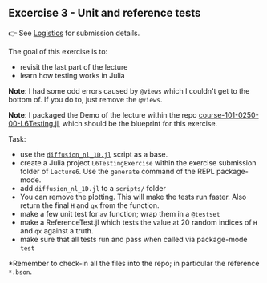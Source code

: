 <!--This file was generated, do not modify it.-->
## Excercise 3 - **Unit and reference tests**

👉 See [Logistics](/logistics/#submission) for submission details.

The goal of this exercise is to:
- revisit the last part of the lecture
- learn how testing works in Julia

**Note**: I had some odd errors caused by `@views` which I couldn't get to the bottom of.  If you do to, just remove the `@views`.

**Note**: I packaged the Demo of the lecture within the repo [course-101-0250-00-L6Testing.jl](https://github.com/mauro3/course-101-0250-00-L6Testing.jl), which should be the
blueprint for this exercise.

Task:
- use the [`diffusion_nl_1D.jl`](https://github.com/eth-vaw-glaciology/course-101-0250-00/blob/main/scripts/diffusion_nl_1D.jl) script as a base.
- create a Julia project `L6TestingExercise` within the exercise submission folder of `Lecture6`.  Use the `generate` command of the REPL package-mode.
- add `diffusion_nl_1D.jl` to a `scripts/` folder
- You can remove the plotting.  This will make the tests run faster.  Also return the final `H` and `qx` from the function.
- make a few unit test for `av` function; wrap them in a `@testset`
- make a ReferenceTest.jl which tests the value at 20 random indices of `H` and `qx` against a truth.
- make sure that all tests run and pass when called via package-mode `test`

*Remember to check-in all the files into the repo; in particular the reference `*.bson`.

